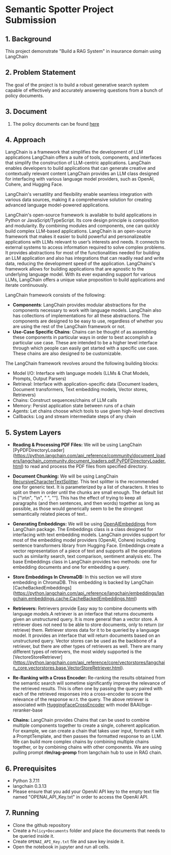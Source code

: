 # Semantic Spotter Project Submission

## 1. Background

This project demonstrate "Build a RAG System" in insurance domain using LangChain

## 2. Problem Statement

The goal of the project is to build a robust generative search system capable of effectively and accurately answering questions from a bunch of policy documents.

## 3. Document

1. The policy documents can be found [here](./Policy+Documents)

## 4. Approach

LangChain is a framework that simplifies the development of LLM applications LangChain offers a suite of tools, components, and interfaces that simplify the construction of LLM-centric applications. LangChain enables developers to build applications that can generate creative and contextually relevant content LangChain provides an LLM class designed for interfacing with various language model providers, such as OpenAI, Cohere, and Hugging Face. 

LangChain's versatility and flexibility enable seamless integration with various data sources, making it a comprehensive solution for creating advanced language model-powered applications.

LangChain's open-source framework is available to build applications in Python or JavaScript/TypeScript. Its core design principle is composition and modularity. By combining modules and components, one can quickly build complex LLM-based applications. LangChain is an open-source framework that makes it easier to build powerful and personalizeable applications with LLMs relevant to user’s interests and needs. It connects to external systems to access information required to solve complex problems. It provides abstractions for most of the functionalities needed for building an LLM application and also has integrations that can readily read and write data, reducing the development speed of the application. LangChains's framework allows for building applications that are agnostic to the underlying language model. With its ever expanding support for various LLMs, LangChain offers a unique value proposition to build applications and iterate continuously.

LangChain framework consists of the following:

- **Components**: LangChain provides modular abstractions for the components necessary to work with language models. LangChain also has collections of implementations for all these  abstractions. The components are designed to be easy  to use, regardless of whether you are using the rest of the LangChain framework or not.
- **Use-Case Specific Chains**: Chains can be thought of as assembling these components in particular ways in order to best accomplish a particular use case. These are intended to be a higher level interface through which people can easily get started with a specific use case. These chains are also designed to be customizable.

The LangChain framework revolves around the following building blocks:

* Model I/O: Interface with language models (LLMs & Chat Models, Prompts, Output Parsers)
* Retrieval: Interface with application-specific data (Document loaders, Document transformers, Text embedding models, Vector stores, Retrievers)
* Chains: Construct sequences/chains of LLM calls
* Memory: Persist application state between runs of a chain
* Agents: Let chains choose which tools to use given high-level directives
* Callbacks: Log and stream intermediate steps of any chain

## 5. System Layers

- **Reading & Processing PDF Files:** We will be using LangChain [PyPDFDirectoryLoader] (https://python.langchain.com/api_reference/community/document_loaders/langchain_community.document_loaders.pdf.PyPDFDirectoryLoader.html) to read and process the PDF files from specified directory.

- **Document Chunking:**  We will be using LangChain [RecursiveCharacterTextSplitter](https://python.langchain.com/docs/how_to/recursive_text_splitter/). This text splitter is the  recommended one for generic text. It is parameterized by a list of characters. It tries to split on them in order until the chunks are small enough. The default list is ["\n\n", "\n", " ", ""]. This has the effect of trying to keep all paragraphs (and then sentences, and then words) together as long as possible, as those would generically seem to be the strongest semantically related pieces of text..

- **Generating Embeddings:**  We will be using [OpenAIEmbeddings](https://python.langchain.com/docs/integrations/text_embedding/openai/) from LangChain package. The Embeddings class is a class designed for interfacing with text embedding models. LangChain provides support for most of the embedding model providers (OpenAI, Cohere) including sentence transformers library from Hugging Face. Embeddings create a vector representation of a piece of text and supports all the operations such as similarity search, text comparison, sentiment analysis etc. The base Embeddings class in LangChain provides two methods: one for embedding documents and one for embedding a query.

- **Store Embeddings In ChromaDB:** In this section we will store embedding in ChromaDB. This embedding is backed by LangChain [CacheBackedEmbeddings] (https://python.langchain.com/api_reference/langchain/embeddings/langchain.embeddings.cache.CacheBackedEmbeddings.html)

- **Retrievers:** Retrievers provide Easy way to combine documents with language models.A retriever is an interface that returns documents given an unstructured query. It is more general than a vector store. A retriever does not need to be able to store documents, only to return (or retrieve) them. Retriever stores data for it to be queried by a language model. It provides an interface that will return documents based on an unstructured query. Vector stores can be used as the backbone of a retriever, but there are other types of retrievers as well. There are many different types of retrievers, the most widely supported is the [VectoreStoreRetriever] (https://python.langchain.com/api_reference/core/vectorstores/langchain_core.vectorstores.base.VectorStoreRetriever.html).

- **Re-Ranking with a Cross Encoder:** Re-ranking the results obtained from the semantic search will sometime significantly improve the relevance of the retrieved results. This is often one by passing the query paired with each of the retrieved responses into a cross-encoder to score the relevance of the response w.r.t. the query. The above retriever is associated with [HuggingFaceCrossEncoder](https://python.langchain.com/api_reference/community/cross_encoders/langchain_community.cross_encoders.huggingface.HuggingFaceCrossEncoder.html) with model BAAI/bge-reranker-base

- **Chains:** LangChain provides Chains that can be used to combine multiple components together to create a single, coherent application. For example, we can create a chain that takes user  input, formats it with a PromptTemplate, and then passes the formatted response to an LLM. We can build more complex chains by combining multiple chains together, or by combining chains with other components. We are using pulling prompt <b>rlm/rag-promp</b> from langchain hub to use in RAG chain.


## 6. Prerequisites

- Python 3.7.11
- langchain 0.3.13
- Please ensure that you add your OpenAI API key to the empty text file named "OPENAI_API_Key.txt" in order to access the OpenAI API.

## 7. Running

- Clone the github repository
- Create a `Policy+Documents` folder and place the documents that needs to be queried inside it.
- Create `OPENAI_API_Key.txt` file and save key inside it.
- Open the notebook in jupyter and run all cells.
